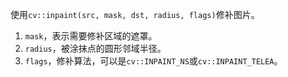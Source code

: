 使用`cv::inpaint(src, mask, dst, radius, flags)`修补图片。

1. `mask`，表示需要修补区域的遮罩。
2. `radius`，被涂抹点的圆形邻域半径。
3. `flags`，修补算法，可以是`cv::INPAINT_NS`或`cv::INPAINT_TELEA`。